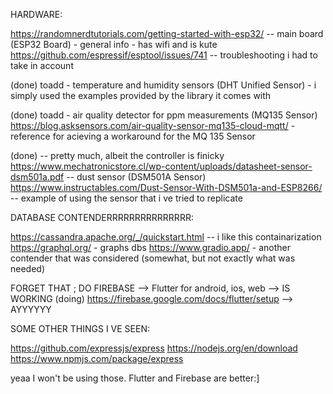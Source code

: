 HARDWARE:

https://randomnerdtutorials.com/getting-started-with-esp32/ -- main board (ESP32 Board) - general info - has wifi and is kute
https://github.com/espressif/esptool/issues/741 -- troubleshooting i had to take in account

(done) toadd - temperature and humidity sensors (DHT Unified Sensor) - i simply used the examples provided by the library it comes with

(done) toadd - air quality detector for ppm measurements (MQ135 Sensor)
https://blog.asksensors.com/air-quality-sensor-mq135-cloud-mqtt/ - reference for acieving a workaround for the MQ 135 Sensor

(done) -- pretty much, albeit the controller is finicky
https://www.mechatronicstore.cl/wp-content/uploads/datasheet-sensor-dsm501a.pdf -- dust sensor (DSM501A Sensor)
https://www.instructables.com/Dust-Sensor-With-DSM501a-and-ESP8266/ -- example of using the sensor that i ve tried to replicate

DATABASE CONTENDERRRRRRRRRRRRRRR:

https://cassandra.apache.org/_/quickstart.html -- i like this containarization
https://graphql.org/ - graphs dbs
https://www.gradio.app/ - another contender that was considered (somewhat, but not exactly what was needed)

FORGET THAT ; DO FIREBASE --> Flutter for android, ios, web --> IS WORKING (doing)
https://firebase.google.com/docs/flutter/setup --> AYYYYYY

SOME OTHER THINGS I VE SEEN:

https://github.com/expressjs/express
https://nodejs.org/en/download
https://www.npmjs.com/package/express

yeaa I won't be using those. Flutter and Firebase are better:]
